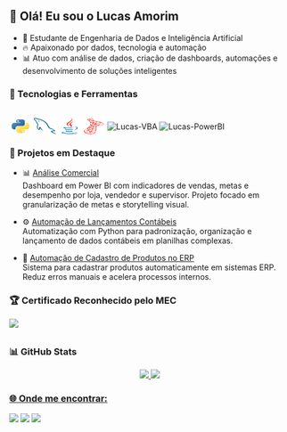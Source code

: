 ## 👋 Olá! Eu sou o Lucas Amorim

- 🎯 Estudante de Engenharia de Dados e Inteligência Artificial  
- 🔥 Apaixonado por dados, tecnologia e automação  
- 📊 Atuo com análise de dados, criação de dashboards, automações e desenvolvimento de soluções inteligentes  

### 🚀 Tecnologias e Ferramentas
<div style="display: inline_block"><br>
  <img align="center" alt="Lucas-Python" height="30" width="40" src="https://raw.githubusercontent.com/devicons/devicon/master/icons/python/python-original.svg">
  <img align="center" alt="Lucas-SQL" height="30" width="40" src="https://raw.githubusercontent.com/devicons/devicon/master/icons/mysql/mysql-original.svg">
  <img align="center" alt="Lucas-Java" height="30" width="40" src="https://raw.githubusercontent.com/devicons/devicon/master/icons/java/java-original.svg">
  <img align="center" alt="Lucas-Excel" height="30" width="40" src="https://raw.githubusercontent.com/devicons/devicon/master/icons/microsoftsqlserver/microsoftsqlserver-plain.svg">
  <img align="center" alt="Lucas-VBA" height="30" width="40" src="https://cdn.jsdelivr.net/gh/devicons/devicon/icons/vscode/vscode-original.svg">
  <img align="center" alt="Lucas-PowerBI" height="30" width="40" src="https://img.icons8.com/color/48/power-bi.png">
</div>

### 💼 Projetos em Destaque

- 📊 [Análise Comercial](https://github.com/Lucas-1234567890/analise-comercial)  
  Dashboard em Power BI com indicadores de vendas, metas e desempenho por loja, vendedor e supervisor. Projeto focado em granularização de metas e storytelling visual.

- ⚙️ [Automação de Lançamentos Contábeis](https://github.com/Lucas-1234567890/automacao_lancamentos_contabeis)  
  Automatização com Python para padronização, organização e lançamento de dados contábeis em planilhas complexas.

- 🛒 [Automação de Cadastro de Produtos no ERP](https://github.com/Lucas-1234567890/automacao-cadastro-produtos-erp)  
  Sistema para cadastrar produtos automaticamente em sistemas ERP. Reduz erros manuais e acelera processos internos.


### 🏆 Certificado Reconhecido pelo MEC  
[<img src="https://xperiun.com/wp-content/uploads/2024/08/trilhas_portfolio-badges-trilhas.webp" width="100"/>](https://drive.google.com/file/d/1QFk3uUcfTkpYYfO9R8Ztpcc3XlODPqZ-/view)



##

### 📊 GitHub Stats
<div align="center">
  <a href="https://github.com/Lucas-1234567890">
  <img height="160em" src="https://github-readme-stats.vercel.app/api?username=Lucas-1234567890&show_icons=true&theme=radical&include_all_commits=true&count_private=true"/>
  <img height="160em" src="https://github-readme-stats.vercel.app/api/top-langs/?username=Lucas-1234567890&layout=compact&langs_count=7&theme=radical"/>
</div>


### 🌐 Onde me encontrar:
<div> 
  <a href="https://www.instagram.com/engdados.lucas_amorim/" target="_blank"><img src="https://img.shields.io/badge/-Instagram-%23E4405F?style=for-the-badge&logo=instagram&logoColor=white" target="_blank"></a>
  <a href="https://www.threads.com/@engdados.lucas_amorim" target="_blank"><img src="https://img.shields.io/badge/Threads-000000?style=for-the-badge&logo=threads&logoColor=white" target="_blank"></a>
  <a href="https://www.linkedin.com/in/lucas-amorim-powerbi/" target="_blank"><img src="https://img.shields.io/badge/-LinkedIn-%230077B5?style=for-the-badge&logo=linkedin&logoColor=white" target="_blank"></a> 
</div>
